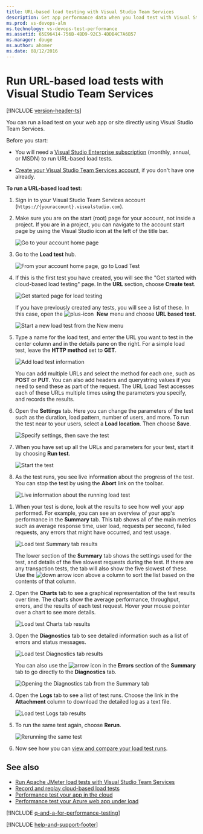 ```yaml
---
title: URL-based load testing with Visual Studio Team Services
description: Get app performance data when you load test with Visual Studio Team Services
ms.prod: vs-devops-alm
ms.technology: vs-devops-test-performance
ms.assetid: 65E96414-756B-4BD9-92C3-4DDB4C7A6B57
ms.manager: douge
ms.author: ahomer
ms.date: 08/12/2016
---
```


# Run URL-based load tests with Visual Studio Team Services

[!INCLUDE [version-header-ts](../../_shared/version-header-ts.md)]

You can run a load test on your web app or site directly
using Visual Studio Team Services.

Before you start:

* You will need a [Visual Studio Enterprise subscription](https://www.visualstudio.com/products/visual-studio-enterprise-vs)
  (monthly, annual, or MSDN) to run URL-based load tests.

* [Create your Visual Studio Team Services account](https://www.visualstudio.com/products/visual-studio-team-services-vs), 
  if you don't have one already. 

**To run a URL-based load test:**

1. Sign in to your Visual Studio Team Services account (```https://{youraccount}.visualstudio.com```).

1. Make sure you are on the start (root) page for your account, not inside a project.
   If you are in a project, you can navigate to the account start page by using the Visual Studio icon at the left of the title bar.  

   ![Go to your account home page](_img/_shared/goto-homepage.png)

1. Go to the **Load test** hub.

   ![From your account home page, go to Load Test](_img/_shared/LoadTestHubVSO.png)

1. If this is the first test you have created, you will see the
   "Get started with cloud-based load testing" page. 
   In the **URL** section, choose **Create test**. 

   ![Get started page for load testing](_img/get-started-simple-cloud-load-test/SimpleLoadTestVSO-get-started.png)

   If you have previously created any tests, you will see a list of these.
   In this case, open the ![plus-icon](../../_img/plus-icon.png) &nbsp;**New** 
   menu and choose **URL based test**.

   ![Start a new load test from the New menu](_img/get-started-simple-cloud-load-test/SimpleLoadTestVSO-new-test-menu.png)

1. Type a name for the load test, and enter the URL you want to test
   in the center column and in the details pane on the right. For a simple
   load test, leave the **HTTP method** set to **GET**.

   ![Add load test information](_img/get-started-simple-cloud-load-test/SimpleLoadTestVSO.png)

   You can add multiple URLs and select the method for each one, such as 
   **POST** or **PUT**. You can also add headers and querystring values
   if you need to send these as part of the request. The URL Load Test
   accesses each of these URLs multiple times using the parameters you 
   specify, and records the results.

1. Open the **Settings** tab. Here you can change the parameters of
   the test such as the duration, load pattern, number of users, and
   more. To run the test near to your users, select a **Load location**.
   Then choose **Save**. 

   ![Specify settings, then save the test](_img/get-started-simple-cloud-load-test/SimpleLoadTestVSO-settings-tab.png)
 
1. When you have set up all the URLs and parameters for your test, start it by
   choosing **Run test**.

   ![Start the test](_img/get-started-simple-cloud-load-test/SimpleLoadTestVSO-start-test.png)

1. As the test runs, you see live information about the progress
   of the test. You can stop the test by using the **Abort** link on the
   toolbar.

   ![Live information about the running load test](_img/get-started-simple-cloud-load-test/SimpleLoadTestVSO-progress.png)

<a name="viewresults"></a>

1. When your test is done, look at the results to see how 
   well your app performed. For example, you can see an overview
   of your app's performance in the **Summary** tab.
   This tab shows all of the main metrics such as average response
   time, user load, requests per second, failed requests, any errors
   that might have occurred, and test usage.

   ![Load test Summary tab results](_img/get-started-simple-cloud-load-test/SimpleLoadTestVSO-summary-tab.png)
 
   The lower section of the **Summary** tab shows the settings used
   for the test, and details of the five slowest requests during the test.
   If there are any transaction tests, the tab will also show the five slowest of these.
   Use the ![down arrow](_img/_shared/SimpleLoadTestVSO-sort-column.png)
   icon above a column to sort the list based on the contents of that column.

1. Open the **Charts** tab to see a graphical representation of 
   the test results over time. The charts show the average
   performance, throughput, errors, and the results of each test 
   request. Hover your mouse pointer over a chart to 
   see more details. 

   ![Load test Charts tab results](_img/_shared/LoadTestVSO-charts.png)

1. Open the **Diagnostics** tab to see detailed information such as a list
   of errors and status messages.

   ![Load test Diagnostics tab results](_img/get-started-simple-cloud-load-test/SimpleLoadTestVSO-diagnostics-tab.png)

   You can also use the ![arrow](_img/_shared/SimpleLoadTestVSO-summary-errors-icon.png)
   icon in the **Errors** section of the **Summary** tab to go directly to the 
   **Diagnostics** tab.

   ![Opening the Diagnostics tab from the Summary tab](_img/_shared/SimpleLoadTestVSO-summary-errors-link.png)

1. Open the **Logs** tab to see a list of test runs. Choose the link in
   the **Attachment** column to download the detailed log as a text file.

   ![Load test Logs tab results](_img/get-started-simple-cloud-load-test/SimpleLoadTestVSO-logs-tab.png)

1. To run the same test again, choose **Rerun**.

   ![Rerunning the same test](_img/get-started-simple-cloud-load-test/SimpleLoadTestVSO-rerun-test.png)

1. Now see how you can [view and compare your load test runs](performance-reports.md).

## See also

* [Run Apache JMeter load tests with Visual Studio Team Services](get-started-jmeter-test.md)
* [Record and replay cloud-based load tests](record-and-replay-cloud-load-tests.md)
* [Performance test your app in the cloud](getting-started-with-performance-testing.md#cloudloadtest)
* [Performance test your Azure web app under load](../app-service-web-app-performance-test.md)

[!INCLUDE [q-and-a-for-performance-testing](../../_shared/q-and-a-for-performance-testing.md)]

[!INCLUDE [help-and-support-footer](../../_shared/help-and-support-footer.md)] 
